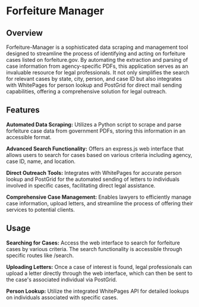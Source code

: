 # Forfeiture Manager

## Overview
Forfeiture-Manager is a sophisticated data scraping and management tool designed to streamline the process of identifying and acting on forfeiture cases listed on forfeiture.gov. By automating the extraction and parsing of case information from agency-specific PDFs, this application serves as an invaluable resource for legal professionals. It not only simplifies the search for relevant cases by state, city, person, and case ID but also integrates with WhitePages for person lookup and PostGrid for direct mail sending capabilities, offering a comprehensive solution for legal outreach.


## Features
**Automated Data Scraping:** Utilizes a Python script to scrape and parse forfeiture case data from government PDFs, storing this information in an accessible format.

**Advanced Search Functionality:** Offers an express.js web interface that allows users to search for cases based on various criteria including agency, case ID, name, and location.

**Direct Outreach Tools:** Integrates with WhitePages for accurate person lookup and PostGrid for the automated sending of letters to individuals involved in specific cases, facilitating direct legal assistance.

**Comprehensive Case Management:** Enables lawyers to efficiently manage case information, upload letters, and streamline the process of offering their services to potential clients.


## Usage
**Searching for Cases:** Access the web interface to search for forfeiture cases by various criteria. The search functionality is accessible through specific routes like /search.

**Uploading Letters:** Once a case of interest is found, legal professionals can upload a letter directly through the web interface, which can then be sent to the case's associated individual via PostGrid.

**Person Lookup:** Utilize the integrated WhitePages API for detailed lookups on individuals associated with specific cases.
